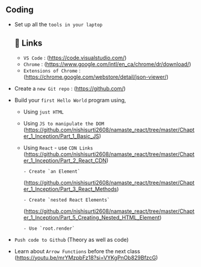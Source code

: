 ## Coding

- Set up all the `tools in your laptop`
  ## 🔗 Links
  - `VS Code` : (https://code.visualstudio.com/)
  - `Chrome` : (https://www.google.com/intl/en_ca/chrome/dr/download/)
  - `Extensions of Chrome` : (https://chrome.google.com/webstore/detail/json-viewer/)
- Create a `new Git repo` : (https://github.com/)
- Build your `first Hello World` program using,

  - Using `just HTML`
  - Using `JS to manipulate the DOM`
    (https://github.com/nishisurti2608/namaste_react/tree/master/Chapter_1_Inception/Part_1_Basic_JS)

  - Using `React` - use `CDN Links`
    (https://github.com/nishisurti2608/namaste_react/tree/master/Chapter_1_Inception/Part_2_React_CDN)

        - Create `an Element`

    (https://github.com/nishisurti2608/namaste_react/tree/master/Chapter_1_Inception/Part_3_React_Methods)

        - Create `nested React Elements`

    (https://github.com/nishisurti2608/namaste_react/tree/master/Chapter_1_Inception/Part_5_Creating_Nested_HTML_Element)

        - Use `root.render`

- `Push code to Github` (Theory as well as code)

- Learn about `Arrow Functions` before the next class (https://youtu.be/mrYMzpbFz18?si=VYKgPnOb829BfzcG)
